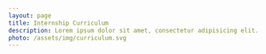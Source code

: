 ```yaml
---
layout: page
title: Internship Curriculum
description: Lorem ipsum dolor sit amet, consectetur adipisicing elit. Inventore ducimus impedit ipsum sit quia commodi eligendi libero iusto aut modi voluptas sunt animi dolorum error nulla dolor, porro laudantium dolores?
photo: /assets/img/curriculum.svg
---
```

